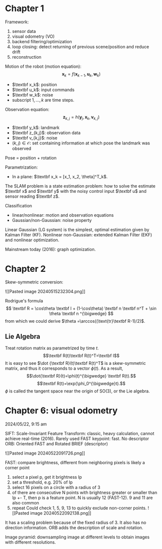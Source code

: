 
# Chapter 1

Framework:
1. sensor data
2. visual odometry (VO)
3. backend filtering/optimization
4. loop closing: detect returning of previous scene/position and reduce drift
5. reconstruction


Motion of the robot (motion equation):
$$ \textbf{x}_k = f(\textbf{x}_{k-1}, \textbf{u}_k, \textbf{w}_k) $$
- $\textbf x_k$: position
- $\textbf u_k$: input commands
- $\textbf w_k$: noise
- subscript $1, ..., k$ are time steps.

Observation equation:
$$ \textbf{z}_{k,j } = h(\textbf{y}_j, \textbf{x}_k, \textbf{v}_{k,j}) $$
- $\textbf y_k$: landmark
- $\textbf z_{k,j}$: observation data
- $\textbf v_{k,j}$: noise
- $(k,j)\in \mathcal O$: set containing information at which pose the landmark was observed

Pose = position + rotation

Parametrization:
- In a plane: $\textbf x_k = [x_1, x_2, \theta]^T_k$.

The SLAM problem is a state estimation problem: how to solve the estimate $\textbf x$ and $\textbf y$ with the noisy control input $\textbf u$ and sensor reading $\textbf z$.

Classification
- linear/nonlinear: motion and observation equations
- Gaussian/non-Gaussian: noise property

Linear Gaussian (LG system) is the simplest, optimal estimation given by Kalman Filter (KF).
Nonlinear non-Gaussian: extended Kalman Filter (EKF) and nonlinear optimization.

Mainstream today (2016): graph optimization.

# Chapter 2

Skew-symmetric conversion:

![[Pasted image 20240515232304.png]]


Rodrigue's formula
$$ \textbf R = \cos\theta \textbf I + (1-\cos\theta) \textbf n \textbf n^T + \sin \theta \textbf n ^{\bigwedge} $$
from which we could derive  $\theta =\arccos((\text{tr}\textbf R-1)/2)$.



## Lie Algebra

Treat rotation matrix as parametrized by time $t$.
$$\textbf R(t)\textbf R(t)^T=\textbf I$$
It is easy to see $\dot {\textbf R}(t)\textbf R(t)^T$ is a skew-symmetric matrix, and thus it corresponds to a vector $\phi(t)$. As a result,
$$\dot{\textbf R}(t)=\phi(t)^{\bigwedge} \textbf R(t).$$
$$\textbf R(t)=\exp(\phi_0^{\bigwedge}t).$$
$\phi$ is called the tangent space near the origin of SO(3), or the Lie algebra.







# Chapter 6: visual odometry
2024/05/22, 9:15 am

SIFT: Scale-Invariant Feature Transform: classic, heavy calculation, cannot achieve real-time (2016). Rarely used
FAST keypoint: fast. No descriptor
ORB: Oriented FAST and Rotated BRIEF (descriptor)

![[Pasted image 20240522091726.png]]

FAST: compare brightness, different from neighboring pixels is likely a corner point
1. select a pixel p, get it brightness Ip
2. set a threshold, e.g. 20% of Ip
3. select 16 pixels on a circle with a radius of 3
4. of there are consecutive N points with brightness greater or smaller than Ip +- T, then p is a feature point. N is usually 12 (FAST-12). 9 and 11 are also common
5. repeat
Could check 1, 5, 9, 13 to quickly exclude non-corner points.
![[Pasted image 20240522092138.png]]


It has a scaling problem because of the fixed radius of 3. It also has no direction information. ORB adds the description of scale and rotation.

Image pyramid: downsampling image at different levels to obtain images with different resolutions.


